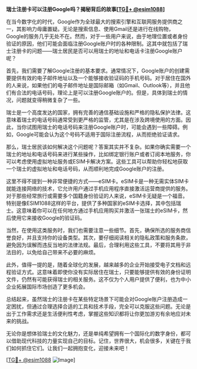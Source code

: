 **瑞士注册卡可以注册Google吗？揭秘背后的故事[[TG💪+ @esim1088](https://t.me/s/esim1088)]**

在当今数字化的时代，Google作为全球最大的搜索引擎和互联网服务提供商之一，其影响力毋庸置疑。无论是搜索信息、使用Gmail还是进行在线购物，Google的服务几乎无处不在。然而，对于一些用户来说，由于地理位置或者身份验证的原因，他们可能会面临注册Google账户时的各种限制。这其中就包括了瑞士注册卡的问题——瑞士居民是否可以用瑞士的地址和电话卡注册Google账户呢？

首先，我们需要了解Google注册的基本要求。通常情况下，Google账户的创建需要提供有效的电子邮件地址以及一个能够接收验证码的手机号码。对于居住在国外的人来说，如果他们的电子邮件地址是国际邮箱（如Gmail、Outlook等），并且他们有合法的电话号码，理论上是可以注册Google账户的。但是，具体到瑞士的情况，问题就变得稍微复杂了一些。

瑞士是一个高度发达的国家，拥有完善的通信基础设施和严格的隐私保护法律。这意味着瑞士的电话号码通常受到更严格的监管，尤其是在涉及跨境使用的方面。因此，当你试图用瑞士的电话号码来注册Google账户时，可能会遇到一些障碍。例如，Google可能会认为这个号码不适用于国际注册流程，从而拒绝验证请求。

那么，瑞士居民该如何解决这个问题呢？答案其实并不复杂。如果你确实需要一个瑞士的地址和电话号码来进行某些操作，比如绑定银行账户或者订阅本地服务，你可以考虑使用虚拟地址服务或ESIM卡解决方案。这些工具可以帮助你轻松地获取一个瑞士的虚拟地址和电话号码，从而顺利地完成Google账户的注册。

这里不得不提到一种非常便捷的方式——eSIM卡。eSIM卡是一种无需实体SIM卡就能连接网络的技术，它允许用户通过手机应用程序直接激活运营商提供的服务。对于那些经常旅行或需要多个国籍身份验证的人来说，eSIM卡无疑是一个福音。特别是像ESIM1088这样的平台，提供了多种国家的eSIM卡选择，其中包括瑞士。这意味着你可以在任何地方通过手机应用购买并激活一张瑞士的eSIM卡，然后使用它来接收Google的验证码。

当然，在使用这类服务时，我们也需要注意一些细节。首先，确保所选的服务商信誉良好，并且支持你的设备类型。其次，要仔细阅读相关的隐私政策和服务条款，避免因为误解而违反当地的法律法规。最后，合理利用这些工具，不要将其用于非法目的，以免给自己带来不必要的麻烦。

此外，值得一提的是，随着全球化的发展，越来越多的企业开始接受电子文档和远程验证方式。这意味着即使你没有实际居住在瑞士，只要能够提供有效的身份证明文件，仍然有可能获得瑞士的相关服务。这不仅为个人用户提供了便利，也为中小企业拓展国际市场创造了更多机会。

总结起来，虽然瑞士的注册卡在某些特定场景下可能会对Google账户注册造成一定困扰，但通过合理选择合适的工具和技术手段，完全可以克服这些问题。无论是出于工作需求还是生活便利性考虑，掌握这些知识都将让你更加游刃有余地应对未来的挑战。

无论你是想体验瑞士的文化魅力，还是单纯希望拥有一个国际化的数字身份，都可以借助现代科技的力量实现自己的目标。记住，世界很大，机会很多，关键在于我们如何抓住它们。让我们一起拥抱变化，迎接未来吧！

[[TG💪+ @esim1088](https://t.me/s/esim1088) ![Image](https://i.postimg.cc/4NQfJmqS/Snipaste-2025-05-13-00-14-12.png)]